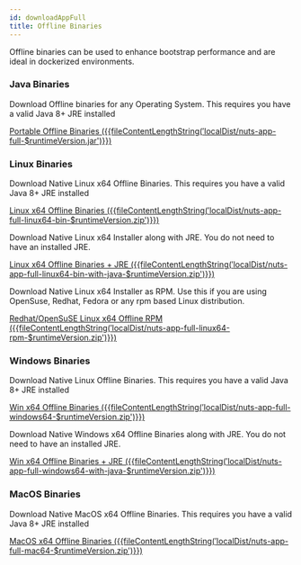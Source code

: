```yaml
---
id: downloadAppFull
title: Offline Binaries
---
```


Offline binaries can be used to enhance bootstrap performance and are ideal in dockerized environments. 

### Java Binaries

Download Offline binaries for any Operating System. This requires you have a valid Java 8+ JRE installed

[Portable Offline Binaries ({{fileContentLengthString($'$localDist/nuts-app-full-$runtimeVersion.jar')}})](https://thevpc.net/nuts/nuts-app-full-{{runtimeVersion}}.jar)


### Linux Binaries

Download Native Linux x64 Offline Binaries. This requires you have a valid Java 8+ JRE installed

[Linux x64 Offline Binaries ({{fileContentLengthString($'$localDist/nuts-app-full-linux64-bin-$runtimeVersion.zip')}})](https://thevpc.net/nuts/nuts-app-full-linux-x64-{{runtimeVersion}}.zip)

  Download Native Linux x64 Installer along with JRE. You do not need to have an installed JRE.

[Linux x64 Offline Binaries + JRE ({{fileContentLengthString($'$localDist/nuts-app-full-linux64-bin-with-java-$runtimeVersion.zip')}})](https://thevpc.net/nuts/nuts-app-full-linux64-bin-with-java-{{runtimeVersion}}.zip)

  Download Native Linux x64 Installer as RPM. Use this if you are using OpenSuse, Redhat, Fedora or any rpm based Linux distribution.

[Redhat/OpenSuSE Linux x64 Offline RPM ({{fileContentLengthString($'$localDist/nuts-app-full-linux64-rpm-$runtimeVersion.zip')}})](https://thevpc.net/nuts/nuts-app-full-linux64-rpm-{{runtimeVersion}}.rpm)


### Windows Binaries

Download Native Linux Offline Binaries. This requires you have a valid Java 8+ JRE installed

[Win x64 Offline Binaries ({{fileContentLengthString($'$localDist/nuts-app-full-windows64-$runtimeVersion.zip')}})](https://thevpc.net/nuts/nuts-app-full-windows64-{{runtimeVersion}}.exe)

Download Native Windows x64 Offline Binaries along with JRE. You do not need to have an installed JRE.

[Win x64 Offline Binaries + JRE ({{fileContentLengthString($'$localDist/nuts-app-full-windows64-with-java-$runtimeVersion.zip')}})](https://thevpc.net/nuts/nuts-app-full-windows64-with-java-{{runtimeVersion}}.zip)

### MacOS Binaries

Download Native MacOS x64 Offline Binaries. This requires you have a valid Java 8+ JRE installed

[MacOS x64 Offline Binaries ({{fileContentLengthString($'$localDist/nuts-app-full-mac64-$runtimeVersion.zip')}})](https://thevpc.net/nuts/nuts-app-full-mac64-{{runtimeVersion}}.app.zip)

